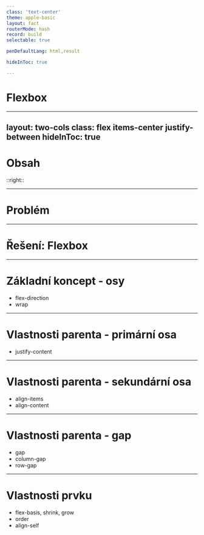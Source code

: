 ```yaml
---
class: 'text-center'
theme: apple-basic
layout: fact
routerMode: hash
record: build
selectable: true

penDefaultLang: html,result

hideInToc: true

---
```


# Flexbox

---
layout: two-cols
class: flex items-center justify-between
hideInToc: true
---

# Obsah

::right::

<Toc columns="1" maxDepth="1" listClass="underline" />

---


# Problém

---

# Řešení: Flexbox

---

# Základní koncept - osy

- flex-direction
- wrap

---

# Vlastnosti parenta - primární osa

- justify-content

---

# Vlastnosti parenta - sekundární osa

- align-items
- align-content

--- 

# Vlastnosti parenta - gap

- gap
- column-gap
- row-gap

---

# Vlastnosti prvku

- flex-basis, shrink, grow
- order
- align-self